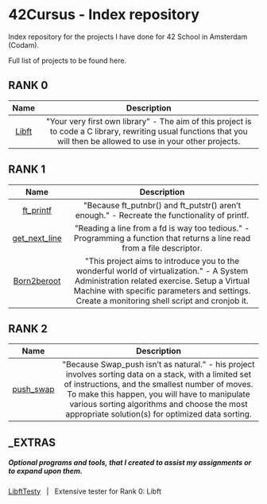 # 42Cursus - Index repository

Index repository for the projects I have done for 42 School in Amsterdam (Codam).

Full list of projects to be found here.

## RANK 0
|			Name				| Description	|
|:---------------:|:-----------:|
[Libft](https://github.com/f-ras-42Cursus/libft) | "Your very first own library" - The aim of this project is to code a C library, rewriting usual functions that you will then be allowed to use in your other projects. |

## RANK 1
|			Name				| Description	|
|:---------------:|:-----------:|
[ft_printf](https://github.com/f-ras-42Cursus/ft_printf) | "Because ft_putnbr() and ft_putstr() aren’t enough." - Recreate the functionality of printf. |
[get_next_line](https://github.com/f-ras-42Cursus/get_next_line) | "Reading a line from a fd is way too tedious." - Programming a function that returns a line read from a file descriptor. |
[Born2beroot](https://github.com/f-ras-42Cursus/born2beroot) | "This project aims to introduce you to the wonderful world of virtualization." - A System Administration related exercise. Setup a Virtual Machine with specific parameters and settings. Create a monitoring shell script and cronjob it. |

## RANK 2
|			Name				| Description	|
|:---------------:|:-----------:|
[push_swap](https://github.com/f-ras-42Cursus/push_swap) | "Because Swap_push isn’t as natural." - his project involves sorting data on a stack, with a limited set of instructions, and the smallest number of moves. To make this happen, you will have to manipulate various sorting algorithms and choose the most appropriate solution(s) for optimized data sorting. |


## _EXTRAS
##### Optional programs and tools, that I created to assist my assignments or to expand upon them.
[LibftTesty](https://github.com/f-ras-42Cursus/_EXTRAS/tree/main/LibftTesty) &nbsp; | &nbsp; Extensive tester for Rank 0: Libft
